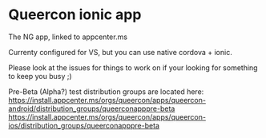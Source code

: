 # Queercon ionic app
The NG app, linked to appcenter.ms


Currenty configured for VS, but you can use native cordova + ionic. 

Please look at the issues for things to work on if your looking for something to keep you busy ;)

Pre-Beta (Alpha?) test distribution groups are located here:
https://install.appcenter.ms/orgs/queercon/apps/queercon-android/distribution_groups/queerconapppre-beta 
https://install.appcenter.ms/orgs/queercon/apps/queercon-ios/distribution_groups/queerconapppre-beta
